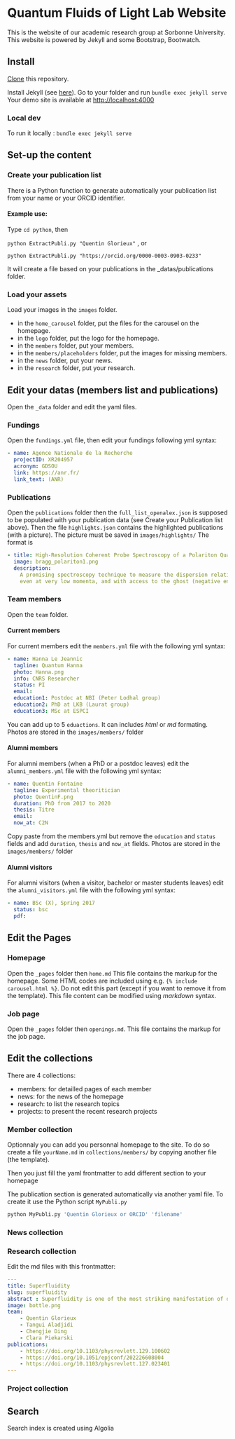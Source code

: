 # Quantum Fluids of Light Lab Website

This is the website of our academic research group at Sorbonne University.
This website is powered by Jekyll and some Bootstrap, Bootwatch. 

## Install

[Clone](https://github.com/quentinglorieux/) this repository.

Install Jekyll (see [here](https://jekyllrb.com/docs/installation/)).
Go to your folder and run `bundle exec jekyll serve`
Your demo site is available at [http://localhost:4000](http://localhost:4000)

### Local dev
To run it locally : `bundle exec jekyll serve`

## Set-up the content

### Create your publication list
There is a Python function to generate automatically your publication list from your name or your ORCID identifier.

#### Example use:
Type ` cd python `, then 

```python ExtractPubli.py "Quentin Glorieux"``` , or 

```python ExtractPubli.py "https://orcid.org/0000-0003-0903-0233"```

It will create a file based on your publications in the _datas/publications folder.

### Load your assets
Load your images in the `images` folder. 
- in the `home_carousel` folder, put the files for the carousel on the homepage.
- in the `logo` folder, put the logo for the homepage.
- in the `members` folder, put your members.
- in the `members/placeholders` folder, put the images for missing members.
- in the `news` folder, put your news.
- in the `research` folder, put your research.

## Edit your datas (members list and publications)
Open the `_data` folder and edit the yaml files.

### Fundings
Open the `fundings.yml` file, then edit your fundings following yml syntax:
```yaml
- name: Agence Nationale de la Recherche
  projectID: XR204957
  acronym: GDSOU
  link: https://anr.fr/ 
  link_text: (ANR)
```

### Publications
Open the `publications` folder then the `full_list_openalex.json` is supposed to be populated with your publication data (see Create your Publication list above).
Then the file `highlights.json` contains the highlighted publications (with a picture). 
The picture must be saved in `images/highlights/`
The format is 
```yaml
- title: High-Resolution Coherent Probe Spectroscopy of a Polariton Quantum Fluid
  image: bragg_polariton1.png
  description: 
    A promising spectroscopy technique to measure the dispersion relation of a Polariton Quantum Fluid
    even at very low momenta, and with access to the ghost (negative energy) modes.
```

### Team members
Open the `team` folder.
#### Current members 
For current members edit the `members.yml` file with the following yml syntax:
```yaml
- name: Hanna Le Jeannic
  tagline: Quantum Hanna
  photo: Hanna.png
  info: CNRS Researcher
  status: PI
  email: 
  education1: Postdoc at NBI (Peter Lodhal group)
  education2: PhD at LKB (Laurat group)
  education3: MSc at ESPCI
  ```
  You can add up to 5 `eduactions`. It can includes *html* or *md* formating.
  Photos are stored in the `images/members/` folder

#### Alumni members 
For alumni members (when a PhD or a postdoc leaves) edit the `alumni_members.yml` file with the following yml syntax:
```yaml
- name: Quentin Fontaine
  tagline: Experimental theoritician
  photo: QuentinF.png
  duration: PhD from 2017 to 2020
  thesis: Titre
  email: 
  now_at: C2N
  ```
Copy paste from the members.yml but remove the `education` and `status` fields and add `duration`, `thesis` and `now_at` fields.
Photos are stored in the `images/members/` folder

#### Alumni visitors 
For alumni visitors (when a visitor, bachelor or master students leaves) edit the `alumni_visitors.yml` file with the following yml syntax:
```yaml
- name: BSc (X), Spring 2017
  status: bsc
  pdf:
  ```

## Edit the Pages
### Homepage
Open the `_pages` folder then `home.md`
This file contains the markup for the homepage.
Some HTML codes are included using e.g. `{% include carousel.html %}`.
Do not edit this part (except if you want to remove it from the template).
This file content can be modified using *markdown* syntax.

### Job page 
Open the `_pages` folder then `openings.md`.
This file contains the markup for the job page.

## Edit the collections
There are 4 collections:
- members: for detailled pages of each member
- news: for the news of the homepage
- research: to list the research topics
- projects: to present the recent research projects

### Member collection
Optionnaly you can add you personnal homepage to the site.
To do so create a file `yourName.md` in `collections/members/` by copying another file (the template).

Then you just fill the yaml frontmatter to add different section to your homepage

The publication section is generated automatically via another yaml file. To create it use the Python script `MyPubli.py`
```python 
python MyPubli.py 'Quentin Glorieux or ORCID' 'filename'
```


### News collection

### Research collection
Edit the md files with this frontmatter:
```yaml
---
title: Superfluidity
slug: superfluidity
abstract : Superfluidity is one of the most striking manifestation of quantum many-body physics. Initially observed in liquid Helium, the realization of atomic Bose-Einstein condensates (BEC) has allowed detailed investigations of this macroscopic quantum phenomenon exploiting the precise control over the system parameters. 
image: bottle.png
team: 
    - Quentin Glorieux
    - Tangui Aladjidi
    - Chengjie Ding
    - Clara Piekarski
publications: 
    - https://doi.org/10.1103/physrevlett.129.100602
    - https://doi.org/10.1051/epjconf/202226608004
    - https://doi.org/10.1103/physrevlett.127.023401
---
```

### Project collection

## Search 
Search index is created using Algolia